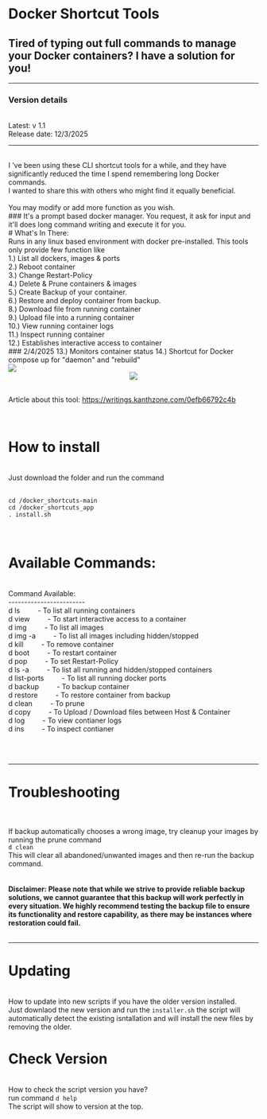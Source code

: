 # Docker Shortcut Tools
## Tired of typing out full commands to manage your Docker containers? I have a solution for you!

___

### Version details

<br>
Latest: v 1.1<br>
Release date: 12/3/2025
</br>

___

</br>
I ’ve been using these CLI shortcut tools for a while, and they have significantly reduced the time I spend remembering long Docker commands.<br>
I wanted to share this with others who might find it equally beneficial.
</br>
</br>
You may modify or add more function as you wish.
<br>
### It's a prompt based docker manager. You request, it ask for input and it'll does long command writing and execute it for you.
</br>
# What's In There:
<br>
Runs in any linux based environment with docker pre-installed. This tools only provide few function like<br>
1.) List all dockers, images & ports <br>
2.) Reboot container<br>
3.) Change Restart-Policy<br>
4.) Delete & Prune containers & images<br>
5.) Create Backup of your container.<br>
6.) Restore and deploy container from backup.<br>
8.) Download file from running container</br>
9.) Upload file into a running container</br>
10.) View running container logs </br>
11.) Inspect running container </br>
12.) Establishes interactive access to container </br>
### 2/4/2025
13.) Monitors container status
14.) Shortcut for Docker compose up for "daemon" and "rebuild"
</br>
<img src="https://miro.medium.com/v2/resize:fit:1100/format:webp/1*fHteXZTIJOE695F1Fr4mXw.png" />



<center>
<!-- <img src="https://public.kanthzone.com/images/docker_sh_howitworks.png" /> -->
<img src="https://miro.medium.com/v2/resize:fit:4800/format:webp/1*bVjf3739lEJmwyFw04cICg.png" />
  </center>

</br>

Article about this tool: https://writings.kanthzone.com/0efb66792c4b

</br>

# How to install
</br>
Just download the folder and run the command<br></br>
<code>
cd /docker_shortcuts-main
cd /docker_shortcuts_app
. install.sh
</code></br>
</br>


# Available Commands:
</br>
Command Available:</br>
------------------------</br>
d ls           &emsp;&emsp;  - To list all running containers</br>
d view         &emsp;&emsp; - To start interactive access to a container</br>
d img          &emsp;&emsp; - To list all images</br>
d img -a       &emsp;&emsp; - To list all images including hidden/stopped</br>
d kill         &emsp;&emsp; - To remove container</br>
d boot         &emsp;&emsp; - To restart container</br>
d pop          &emsp;&emsp; - To set Restart-Policy</br>
d ls -a        &emsp;&emsp; - To list all running and hidden/stopped containers</br>
d list-ports   &emsp;&emsp; - To list all running docker ports</br>
d backup       &emsp;&emsp; - To backup container</br>
d restore      &emsp;&emsp; - To restore container from backup</br>
d clean        &emsp;&emsp; - To prune</br>
d copy         &emsp;&emsp; - To Upload / Download files between Host & Container</br>
d log         &emsp;&emsp; - To view contianer logs</br>
d ins         &emsp;&emsp; - To inspect contianer </br>


</br></br>
___
# Troubleshooting
</br>
</br>
If backup automatically chooses a wrong image, try cleanup your images by running the prune command<br>
<code>d clean</code>
</br>
This will clear all abandoned/unwanted images and then re-run the backup command.
</br>
</br>
</br>
<b> Disclaimer: Please note that while we strive to provide reliable backup solutions, we cannot guarantee that this backup will work perfectly in every situation. We highly recommend testing the backup file to ensure its functionality and restore capability, as there may be instances where restoration could fail.</b>
</br>

</br>

___

# Updating
</br>
How to update into new scripts if you have the older version installed.
</br> Just downlaod the new version and run the <code>installer.sh</code> the script will automatically detect the existing isntallation and will install the new files by removing the older.

# Check Version
<br> How to check the script version you have?</br>
run command <code>d help</code> </br>
The script will show to version at the top.


